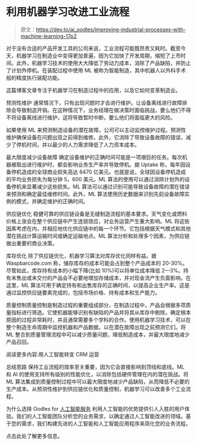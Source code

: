 # 利用机器学习改进工业流程

> 原文：<https://dev.to/ai_oodles/improving-industrial-processes-with-machine-learning-17p2>

对于没有合适的产品开发工具的公司来说，工业流程可能既昂贵又耗时。截至今天，机器学习在制造业中变得更加普遍，因为它加快了开发周期，缩短了上市时间。此外，机器学习技术的使用大大降低了劳动力成本，消除了产品缺陷，并防止了计划外停机。在装配过程中使用 ML 被称为智能制造，其中机器人以外科手术般的精度执行装配功能。

这篇博客文章专注于机器学习在制造过程中的应用，以及它如何变革制造业。

预测性维护
通常情况下，只有出现问题时才会进行维护。让设备离线进行故障排除会导致制造开销。在这种情况下，业务经理在做决策时面临挑战。要么他们不得不将设备离线进行维护，这将导致暂时中断，要么他们将面临更大的风险。

如果使用 ML 来预测制造设备的潜在故障，公司可以主动监控维护过程。预测性维护确保设备在问题出现之前得到维修。此外，它消除了导致设备故障的错误，减少了停机时间，并以最少的人力需求降低了人力资本成本。

最大限度减少设备故障
确定设备维护的正确时间可能是一项艰巨的任务。每次机器被取出进行维护时，都会影响业务生产率并导致停机。据 Uptake 称，每年因设备停机造成的全球商业损失高达 6470 亿美元。也就是说，全球因设备停机造成的平均业务损失为每分钟 5，600 美元。ML 算法的使用可以通过消除计划外的设备停机来显著减少这些损失。ML 算法可以通过识别可能导致设备故障的潜在错误来预测和确定最佳维修时间。此外，ML 算法使用历史数据来识别先前设备故障实例的模式，并确定维护的正确时间。

供应链优化
稳健可靠的供应链设备是无缝制造流程的基本要求。天气变化或燃料价格上涨会在整个供应链中产生连锁效应，对业务运营产生重大影响。ML 将这些因素考虑在内，并相应地优化供应链中的每一个环节。它包括根据天气模式和其他潜在挑战计算运输时间或确定运输地点。ML 算法分析和处理多个因素，为供应链做出重要的商业决策。

库存优化
除了供应链优化，机器学习算法对库存优化同样有益。据 Waspbarcode.com 称，储存库存的成本可能会占到整个产品成本的 20-30%。尽管如此，库存持有成本的小幅下降(比如 10%)可以将单位成本降低 2—3%。持有未售出或未交付的产品会不必要地增加存储成本，并对现金流产生负面影响。在这里，ML 算法可用于确定持有和出售库存的正确时间，以提高企业生产率。这是通过监控供应链要素完成的，包括市场价格、持有成本和生产能力。

质量控制质量控制是制造过程的重要组成部分，在制造过程中，产品会根据多项质量指标进行筛选。它使机器能够识别有缺陷的产品并将其从库存中剔除。确定根本原因的过程非常耗时，并且通常需要多个学科的合作。使用机器学习技术，可以在整个制造生命周期中监控机器和产品数据，以在潜在故障出现之前预测它们。将 ML 整合到质量管理流程中可以减少质量问题，降低制造成本，并最大限度地减少产品召回。

阅读更多内容:用人工智能转变 CRM 运营

总结思路
保持工业流程的效率至关重要，因为它会直接影响到顶线和底线。ML 和 AI 的使用支持所有级别的性能优化，以消除包括硬件管理在内的潜在挑战。将 ML 算法集成到质量控制过程中可以最大限度地减少产品缺陷，从而降低不必要的生产成本。从预测性维护到供应链优化和质量控制，机器学习可以改善多个工业流程。

为什么选择 Oodles for [人工智能服务](https://artificialintelligence.oodles.io/)
利用人工智能的优势提供引人入胜的用户体验。我们的人工智能团队分析您的业务需求，以确定通过人工智能改进的领域。基于您的需求，我们构建先进的人工智能和人工智能应用程序来简化您的业务流程。

点击此处了解更多信息。